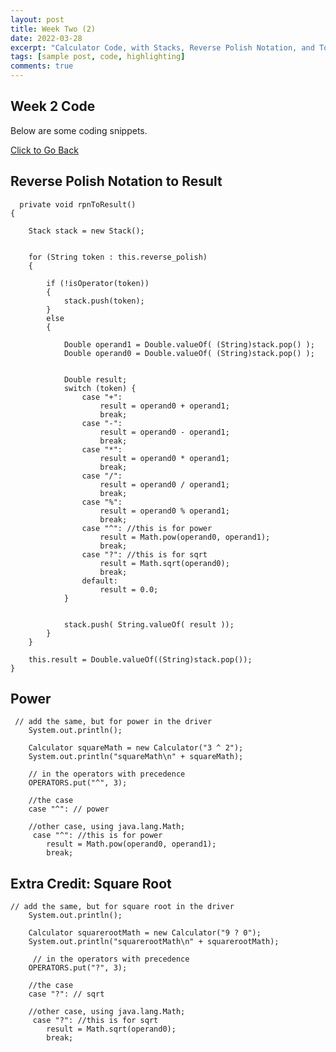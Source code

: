 ```yaml
---
layout: post
title: Week Two (2) 
date: 2022-03-28
excerpt: "Calculator Code, with Stacks, Reverse Polish Notation, and Tokens."
tags: [sample post, code, highlighting]
comments: true
---
```


## Week 2 Code 

Below are some coding snippets. 

<div markdown="0"><a href="https://adhithin.github.io/posts/" class="btn btn-info"> Click to Go Back</a></div>

## Reverse Polish Notation to Result 

      private void rpnToResult()
    {

        Stack stack = new Stack();


        for (String token : this.reverse_polish)
        {

            if (!isOperator(token))
            {
                stack.push(token);
            }
            else
            {

                Double operand1 = Double.valueOf( (String)stack.pop() );
                Double operand0 = Double.valueOf( (String)stack.pop() );


                Double result;
                switch (token) {
                    case "+":
                        result = operand0 + operand1;
                        break;
                    case "-":
                        result = operand0 - operand1;
                        break;
                    case "*":
                        result = operand0 * operand1;
                        break;
                    case "/":
                        result = operand0 / operand1;
                        break;
                    case "%":
                        result = operand0 % operand1;
                        break;
                    case "^": //this is for power
                        result = Math.pow(operand0, operand1);
                        break;
                    case "?": //this is for sqrt
                        result = Math.sqrt(operand0);
                        break;
                    default:
                        result = 0.0;
                }


                stack.push( String.valueOf( result ));
            }
        }

        this.result = Double.valueOf((String)stack.pop());
    }

## Power 
     // add the same, but for power in the driver 
        System.out.println();

        Calculator squareMath = new Calculator("3 ^ 2");
        System.out.println("squareMath\n" + squareMath);
        
        // in the operators with precedence 
        OPERATORS.put("^", 3);
        
        //the case 
        case "^": // power
        
        //other case, using java.lang.Math; 
         case "^": //this is for power
            result = Math.pow(operand0, operand1);
            break;

## Extra Credit: Square Root 

    // add the same, but for square root in the driver 
        System.out.println();

        Calculator squarerootMath = new Calculator("9 ? 0");
        System.out.println("squarerootMath\n" + squarerootMath);
        
         // in the operators with precedence 
        OPERATORS.put("?", 3);
        
        //the case 
        case "?": // sqrt
        
        //other case, using java.lang.Math; 
         case "?": //this is for sqrt
            result = Math.sqrt(operand0);
            break;




